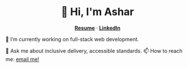 <p align="center">
  <h1 align="center">👋 Hi, I'm Ashar</h1>
  <p align="center">
    <a href="https://github.com/asharahmed/asharahmed/blob/41e0614f32821c9171840eacf3e1c83278a85b84/My_Resume-13.pdf"><strong>Resume</strong></a> &middot; 
    <a href="https://www.linkedin.com/in/asharsahmed/"><strong>LinkedIn</strong></a>
  </p>
</p>
🔭  I’m currently working on full-stack web development.

💬 Ask me about inclusive delivery, accessible standards.
📫 How to reach me: [email me!](mailto:ashar@aahmed.ca)

<!--
**asharahmed/asharahmed** is a ✨ _special_ ✨ repository because its `README.md` (this file) appears on your GitHub profile.

Here are some ideas to get you started:

- 
-
- 👯 I’m looking to collaborate on ...
- 🤔 I’m looking for help with ...
- 
-
- 
- ⚡ Fun fact: ...
-->
